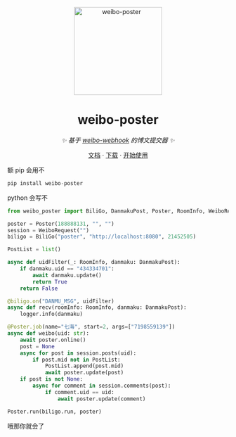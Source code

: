 <p align="center">
  <a href="https://github.com/Drelf2018/weibo-poster/">
    <img src="https://user-images.githubusercontent.com/41439182/220989932-10aeb2f4-9526-4ec5-9991-b5960041be1f.png" height="200" alt="weibo-poster">
  </a>
</p>

<div align="center">

# weibo-poster

_✨ 基于 [weibo-webhook](https://github.com/Drelf2018/weibo-webhook) 的博文提交器 ✨_  


</div>

<p align="center">
  <a href="https://没写哈哈/">文档</a>
  ·
  <a href="https://pypi.org/project/weibo-poster/">下载</a>
  ·
  <a href="https://github.com/Drelf2018/weibo-poster/tree/main/test">开始使用</a>
</p>

额 pip 会用不

```python
pip install weibo-poster
```

python 会写不

```python
from weibo_poster import BiliGo, DanmakuPost, Poster, RoomInfo, WeiboRequest, logger

poster = Poster(188888131, "", "")
session = WeiboRequest("")
biligo = BiliGo("poster", "http://localhost:8080", 21452505)

PostList = list()

async def uidFilter(_: RoomInfo, danmaku: DanmakuPost):
    if danmaku.uid == "434334701":
        await danmaku.update()
        return True
    return False

@biligo.on("DANMU_MSG", uidFilter)
async def recv(roomInfo: RoomInfo, danmaku: DanmakuPost):
    logger.info(danmaku)

@Poster.job(name="七海", start=2, args=["7198559139"])
async def weibo(uid: str):
    await poster.online()
    post = None
    async for post in session.posts(uid):
        if post.mid not in PostList:
            PostList.append(post.mid)
            await poster.update(post)
    if post is not None:
        async for comment in session.comments(post):
            if comment.uid == uid:
                await poster.update(comment)

Poster.run(biligo.run, poster)
```

哦那你就会了
